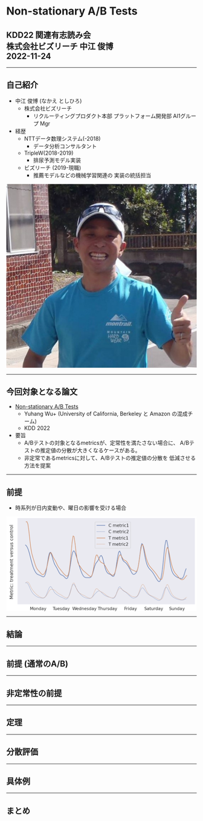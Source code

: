 <!--
marp: true
theme: gaia
paginate: true
size: 4:3
-->

<style>
@import url('https://fonts.googleapis.com/css?family=Noto+Sans+JP');

section {
  background-color: white;
  font-size: 140%;
  font-family: "Noto Sans JP", "Meiryo";
  color: #444444;
  padding: 40px 40px 50px 50px;
  background-image: url(./images/bizreach.png);
  background-repeat: no-repeat;
  background-size: 200px;
  background-position: right 50px top 20px;
}

footer {
  box-sizing: border-box;
  border-top: 3px solid darkred;
}

section.top h1,
section.top h2 {
  text-align: center;
}

section.top h1 {
  font-size: 1.2rem;
  margin-top: 220px;
  margin-bottom: 60px;
}

section.top h2 {
  color: #777777;
  font-size: 0.75rem;
  margin-top: 0px;
}

section.normal h1,
section.normal h2,
section.normal h3,
section.normal h4 {
  margin-top: -25px;
  margin-bottom: -10px;
  margin-left: -50px;
  margin-right: -50px;
  padding-left: 40px;
  padding-bottom: 10px;
  border-bottom: 3px solid darkred;
}

section.normal h1 {
  font-size: 1.15rem;
}

section.normal h2 {
  font-size: 1.05rem;
}

section.normal h3 {
  font-size: 1.01rem;
}

section.normal h4 {
  font-size: 1rem;
}

img[alt~="center"] {
  display: block;
  margin: 0 auto;
}
</style>

<!-- paginate: false -->
<!--_class: top-->
# Non-stationary A/B Tests
## KDD22 関連有志読み会<br>株式会社ビズリーチ 中江 俊博<br>2022-11-24

---

<!-- paginate: true -->
<!-- footer: KDD22 関連有志読み会 / Non-stationary A/B Tests -->
<!--_class: normal-->

## 自己紹介
- 中江 俊博 (なかえ としひろ)
  - 株式会社ビズリーチ
    - リクルーティングプロダクト本部
      プラットフォーム開発部
      AI1グループ Mgr
- 経歴
  - NTTデータ数理システム(-2018)
    - データ分析コンサルタント
  - TripleW(2018-2019)
    - 排尿予測モデル実装
  - ビズリーチ (2019-現職)
    - 推薦モデルなどの機械学習関連の
      実装の統括担当

![bg right:38% width:280px](./images/photo.jpg)

---

<!--_class: normal-->

## 今回対象となる論文

- [Non-stationary A/B Tests](https://dl.acm.org/doi/10.1145/3534678.3539325)
  - Yuhang Wu+ (University of California, Berkeley と Amazon の混成チーム)
  - KDD 2022
- 要旨
  - A/Bテストの対象となるmetricsが、定常性を満たさない場合に、
    A/Bテストの推定値の分散が大きくなるケースがある。
  - 非定常であるmetricsに対して、A/Bテストの推定値の分散を
    低減させる方法を提案

---

<!--_class: normal-->

## 前提
- 時系列が日内変動や、曜日の影響を受ける場合

![center width=400px](./images/NonStationary_Example.png)

---

<!--_class: normal-->

## 結論

---

<!--_class: normal-->

## 前提 (通常のA/B)

---

<!--_class: normal-->

## 非定常性の前提

---

<!--_class: normal-->

## 定理

---

<!--_class: normal-->

## 分散評価

---

<!--_class: normal-->

## 具体例

---

<!--_class: normal-->

## まとめ
